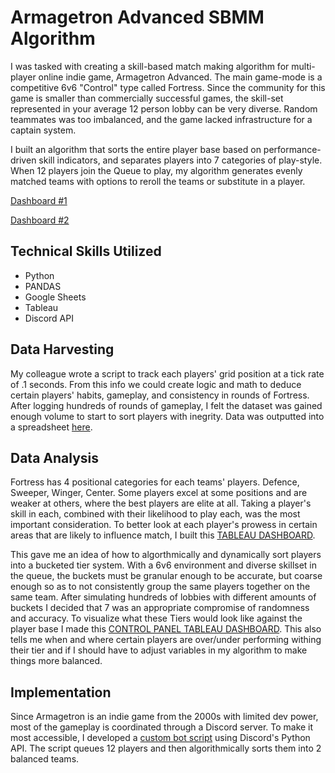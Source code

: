 # Armagetron Advanced SBMM Algorithm
I was tasked with creating a skill-based match making algorithm for multi-player online indie game, Armagetron Advanced. The main game-mode is a competitive 6v6 "Control" type called Fortress. Since the community for this game is smaller than commercially successful games, the skill-set represented in your average 12 person lobby can be very diverse. Random teammates was too imbalanced, and the game lacked infrastructure for a captain system. 

I built an algorithm that sorts the entire player base based on performance-driven skill indicators, and separates players into 7 categories of play-style. When 12 players join the Queue to play, my algorithm generates evenly matched teams with options to reroll the teams or substitute in a player. 

[Dashboard #1](https://public.tableau.com/app/profile/andrew.g.edwards/viz/FortStats/CTRATKS)

[Dashboard #2](https://public.tableau.com/app/profile/andrew.g.edwards/viz/FortTierControlPanel/Dashboard1)

## Technical Skills Utilized
- Python
- PANDAS
- Google Sheets
- Tableau
- Discord API

## Data Harvesting
My colleague wrote a script to track each players' grid position at a tick rate of .1 seconds. From this info we could create logic and math to deduce certain players' habits, gameplay, and consistency in rounds of Fortress. After logging hundreds of rounds of gameplay, I felt the dataset was gained enough volume to start to sort players with inegrity. Data was outputted into a spreadsheet [here](https://docs.google.com/spreadsheets/d/16bRczYQ67d-naU9cHHas0htSFBct_ruu4xmcdI88Q28/edit#gid=2025326523).

## Data Analysis
Fortress has 4 positional categories for each teams' players. Defence, Sweeper, Winger, Center. Some players excel at some positions and are weaker at others, where the best players are elite at all. Taking a player's skill in each, combined with their likelihood to play each, was the most important consideration. To better look at each player's prowess in certain areas that are likely to influence match, I built this [TABLEAU DASHBOARD](https://public.tableau.com/app/profile/andrew.g.edwards/viz/FortStats/CTRATKS).

This gave me an idea of how to algorthmically and dynamically sort players into a bucketed tier system. With a 6v6 environment and diverse skillset in the queue, the buckets must be granular enough to be accurate, but coarse enough so as to not consistently group the same players together on the same team. After simulating hundreds of lobbies with different amounts of buckets I decided that 7 was an appropriate compromise of randomness and accuracy. To visualize what these Tiers would look like against the player base I made this [CONTROL PANEL TABLEAU DASHBOARD](https://public.tableau.com/app/profile/andrew.g.edwards/viz/FortTierControlPanel/Dashboard1). This also tells me when and where certain players are over/under performing withing their tier and if I should have to adjust variables in my algorithm to make things more balanced.

## Implementation
Since Armagetron is an indie game from the 2000s with limited dev power, most of the gameplay is coordinated through a Discord server. To make it most accessible, I developed a [custom bot script](https://github.com/andrew-g-edwards/data-science-portfolio/blob/main/armagetron-advanced/aa-sbmm.py) using Discord's Python API. The script queues 12 players and then algorithmically sorts them into 2 balanced teams. 
